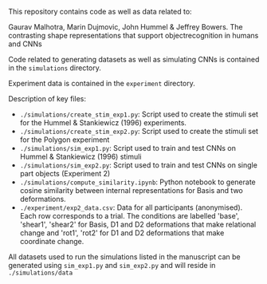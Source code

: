 This repository contains code as well as data related to:

Gaurav Malhotra, Marin Dujmovic, John Hummel & Jeffrey Bowers. The contrasting shape representations that support objectrecognition in humans and CNNs

Code related to generating datasets as well as simulating CNNs is contained in the `simulations` directory.

Experiment data is contained in the `experiment` directory.

Description of key files:
- `./simulations/create_stim_exp1.py`: Script used to create the stimuli set for the Hummel & Stankiewicz (1996) experiments.
- `./simulations/create_stim_exp2.py`: Script used to create the stimuli set for the Polygon experiment
- `./simulations/sim_exp1.py`: Script used to train and test CNNs on Hummel & Stankiewicz (1996) stimuli
- `./simulations/sim_exp2.py`: Script used to train and test CNNs on single part objects (Experiment 2)
- `./simulations/compute_similarity.ipynb`: Python notebook to generate cosine similarity between internal representations for Basis and two deformations.
- `./experiment/exp2_data.csv`: Data for all participants (anonymised). Each row corresponds to a trial. The conditions are labelled 'base', 'shear1', 'shear2' for Basis, D1 and D2 deformations that make relational change and 'rot1', 'rot2' for D1 and D2 deformations that make coordinate change.

All datasets used to run the simulations listed in the manuscript can be generated using `sim_exp1.py` and `sim_exp2.py` and will reside in `./simulations/data`